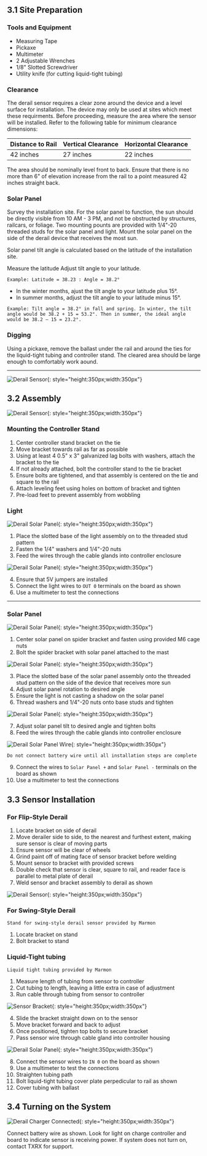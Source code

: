 ## 3.1 Site Preparation

### Tools and Equipment

* Measuring Tape
* Pickaxe
* Multimeter
* 2 Adjustable Wrenches
* 1/8" Slotted Screwdriver
* Utility knife (for cutting liquid-tight tubing)

### Clearance

The derail sensor requires a clear zone around the device and a level surface for installation. The device may only be used at sites which meet these requirments.
Before proceeding, measure the area where the sensor will be installed. Refer to the following table for minimum clearance dimensions:

| Distance to Rail   | Vertical Clearance   | Horizontal Clearance   |
|------------|------------|------------|
| 42 inches| 27 inches| 22 inches|

The area should be nominally level front to back. Ensure that there is no more than 6" of elevation increase from the rail to a point measured 42 inches straight back.

### Solar Panel

Survey the installation site. For the solar panel to function, the sun should be directly visible from 10 AM - 3 PM, and not be obstructed by structures, railcars, or foliage.
Two mounting pounts are provided with 1/4"-20 threaded studs for the solar panel and light. Mount the solar panel on the side of the derail device that receives the most sun.

Solar panel tilt angle is calculated based on the latitude of the installation site.

Measure the latitude Adjust tilt angle to your latitude.

``Example: Latitude = 38.23 : Angle = 38.2°``

* In the winter months, ajust the tilt angle to your latitude plus 15°.
* In summer months, adjust the tilt angle to your latitude minus 15°.

``Example: Tilt angle = 38.2° in fall and spring. In winter, the tilt angle would be 38.2 + 15 = 53.2°. Then in summer, the ideal angle would be 38.2 – 15 = 23.2°.``

### Digging

Using a pickaxe, remove the ballast under the rail and around the ties for the liquid-tight tubing and controller stand. The cleared area should be large enough to comfortably work aound.

---

![Derail Sensor](assets/derail_sensor.jpg){: style="height:350px;width:350px"}

## 3.2 Assembly

![Derail Sensor](assets/derail_housing.jpg){: style="height:350px;width:350px"}

### Mounting the Controller Stand

1. Center controller stand bracket on the tie
2. Move bracket towards rail as far as possible
3. Using at least 4 0.5" x 3" galvanized lag bolts with washers, attach the bracket to the tie
4. If not already attached, bolt the controller stand to the tie bracket
5. Ensure bolts are tightened, and that assembly is centered on the tie and square to the rail
6. Attach leveling feet using holes on bottom of bracket and tighten
7. Pre-load feet to prevent assembly from wobbling

### Light

![Derail Solar Panel](assets/derail_light_studs.jpg){: style="height:350px;width:350px"}

1. Place the slotted base of the light assembly on to the threaded stud pattern
2. Fasten the 1/4" washers and 1/4"-20 nuts
3. Feed the wires through the cable glands into controller enclosure

![Derail Solar Panel](assets/derail_light_wire.jpg){: style="height:350px;width:350px"}

4. Ensure that 5V jumpers are installed
5. Connect the light wires to ``OUT 0`` terminals on the board as shown
6. Use a multimeter to test the connections

---

### Solar Panel

![Derail Solar Panel](assets/solar_center.jpg){: style="height:350px;width:350px"}

1. Center solar panel on spider bracket and fasten using provided M6 cage nuts
2. Bolt the spider bracket with solar panel attached to the mast

![Derail Solar Panel](assets/derail_studs.jpg){: style="height:350px;width:350px"}
  
3. Place the slotted base of the solar panel assembly onto the threaded stud pattern on the side of the device that receives more sun
4. Adjust solar panel rotation to desired angle
5. Ensure the light is not casting a shadow on the solar panel
6. Thread washers and 1/4"-20 nuts onto base studs and tighten

![Derail Solar Panel](assets/solar_adjust.jpg){: style="height:350px;width:350px"}

7. Adjust solar panel tilt to desired angle and tighten bolts
8. Feed the wires through the cable glands into controller enclosure

![Derail Solar Panel Wire](assets/derail_charger_wire.jpg){: style="height:350px;width:350px"}

`` Do not connect battery wire until all installation steps are complete ``

9. Connect the wires to ``Solar Panel +`` and ``Solar Panel -`` terminals on the board as shown
10. Use a multimeter to test the connections

## 3.3 Sensor Installation

### For Flip-Style Derail

1. Locate bracket on side of derail
2. Move derailer side to side, to the nearest and furthest extent, making sure sensor is clear of moving parts
3. Ensure sensor will be clear of wheels
4. Grind paint off of mating face of sensor bracket before welding
5. Mount sensor to bracket with provided screws
6. Double check that sensor is clear, square to rail, and reader face is parallel to metal plate of derail
7. Weld sensor and bracket assembly to derail as shown

![Derail Sensor](assets/derail_sensor.jpg){: style="height:350px;width:350px"}

### For Swing-Style Derail

``Stand for swing-style derail sensor provided by Marmon``

1. Locate bracket on stand 
2. Bolt bracket to stand

### Liquid-Tight tubing

``Liquid tight tubing provided by Marmon``

1. Measure length of tubing from sensor to controller
2. Cut tubing to length, leaving a little extra in case of adjustment
3. Run cable through tubing from sensor to controller

![Sensor Bracket](assets/tubing_nut.jpg){: style="height:350px;width:350px"}

4. Slide the bracket straight down on to the sensor
5. Move bracket forward and back to adjust
7. Once positioned, tighten top bolts to secure bracket
8. Pass sensor wire through cable gland into controller housing

![Derail Solar Panel](assets/derail_sensor_wire.jpg){: style="height:350px;width:350px"}

8. Connect the sensor wires to ``IN 0`` on the board as shown
9. Use a multimeter to test the connections
10. Straighten tubing path
11. Bolt liquid-tight tubing cover plate perpedicular to rail as shown
12. Cover tubing with ballast

## 3.4 Turning on the System

![Derail Charger Connected](assets/solar_control.jpg){: style="height:350px;width:350px"}

Connect battery wire as shown. Look for light on charge controller and board to indicate sensor is receiving power.
If system does not turn on, contact TXRX for support.
